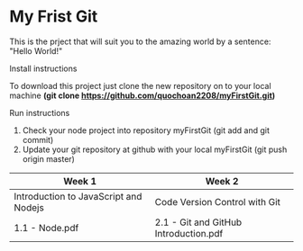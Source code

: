 
# My Frist Git

This is the prject that will suit you to the amazing world by a sentence: "Hello World!"

Install instructions

To download this project just clone the new repository on to your local machine **(git clone https://github.com/quochoan2208/myFirstGit.git)**

Run instructions

1. Check your node project into repository myFirstGit (git add and git commit)
2. Update your git repository at github with your local myFirstGit (git push origin master)

Week 1 | Week 2
------------ | -------------
Introduction to JavaScript and Nodejs| Code Version Control with Git 
1.1 - Node.pdf | 2.1 - Git and GitHub Introduction.pdf
